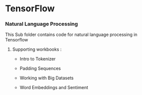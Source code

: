 # TensorFlow

### Natural Language Processing

This Sub folder contains code for natural language processing in Tensorflow

1. Supporting workbooks :

    - Intro to Tokenizer
    
    - Padding Sequences
    
    - Working with Big Datasets
    
    - Word Embeddings and Sentiment


